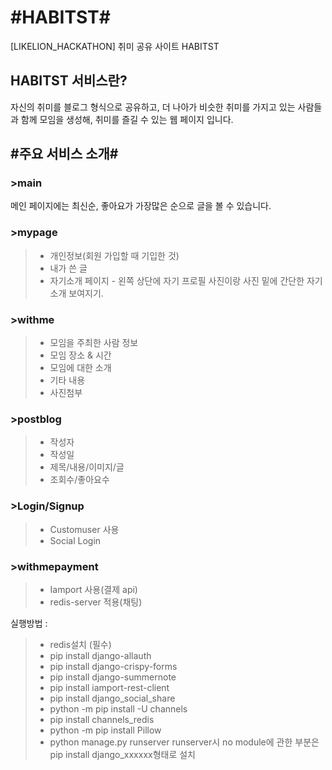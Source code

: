 #HABITST#
==========
[LIKELION_HACKATHON] 취미 공유 사이트 HABITST

HABITST 서비스란?
----------
자신의 취미를 블로그 형식으로 공유하고, 더 나아가 비슷한 취미를 가지고 있는 사람들과 함께 모임을 생성해, 취미를 즐길 수 있는 웹 페이지 입니다.

## #주요 서비스 소개#

### >main
메인 페이지에는 최신순, 좋아요가 가장많은 순으로 글을 볼 수 있습니다.

### >mypage
>- 개인정보(회원 가입할 때 기입한 것)
>- 내가 쓴 글
>- 자기소개 페이지 - 왼쪽 상단에 자기 프로필 사진이랑 사진 밑에 간단한 자기소개 보여지기.

### >withme 
>- 모임을 주최한 사람 정보
>- 모임 장소 & 시간
>- 모임에 대한 소개
>- 기타 내용
>- 사진첨부

### >postblog
>- 작성자
>- 작성일
>- 제목/내용/이미지/글
>- 조회수/좋아요수

### >Login/Signup
>- Customuser 사용
>- Social Login 

### >withmepayment
>- Iamport 사용(결제 api)
>- redis-server 적용(채팅)

실행방법 : 
>-  redis설치 (필수)
>- pip install django-allauth
>- pip install django-crispy-forms
>- pip install django-summernote
>- pip install iamport-rest-client
>- pip install django_social_share
>- python -m pip install -U channels
>- pip install channels_redis
>- python -m pip install Pillow
>- python manage.py runserver
runserver시 no module에 관한 부분은 pip install django_xxxxxx형태로 설치
